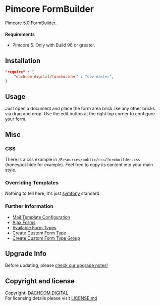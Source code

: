 # Pimcore FormBuilder
Pimcore 5.0 FormBuilder.

#### Requirements
* Pimcore 5. Only with Build 96 or greater.

## Installation

```json
"require" : {
    "dachcom-digital/formbuilder" : "dev-master",
}
```

## Usage
Just open a document and place the form area brick like any other bricks via drag and drop. 
Use the edit button at the right top corner to configure your form.

## Misc

### CSS
There is a css example in `/Resources/public/css/formbuilder.css` (honeypot hide for example). 
Feel free to copy its content into your main style.

### Overriding Templates
Nothing to tell here, it's just [symfony](https://symfony.com/doc/current/templating/overriding.html) standard.

### Further Information
- [Mail Template Configuration](docs/10_MailTemplates.md)
- [Ajax Forms](docs/20_AjaxForms.md)
- [Available Form Types](docs/30_FormTypes.md)
- [Create Custom Form Type](docs/40_CustomFormType.md)
- [Create Custom Form Type Group](docs/50_CustomFormTypeGroup.md)

## Upgrade Info
Before updating, please [check our upgrade notes!](UPGRADE.md)

## Copyright and license
Copyright: [DACHCOM.DIGITAL](http://dachcom-digital.ch)  
For licensing details please visit [LICENSE.md](LICENSE.md)  